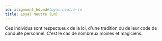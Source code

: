 ```yaml
---
id: alignment_hd.md#loyal-neutre-ln
title: Loyal Neutre (LN)
---
```


Ces individus sont respectueux de la loi, d'une tradition ou de leur code de conduite personnel. C'est le cas de nombreux moines et magiciens.

